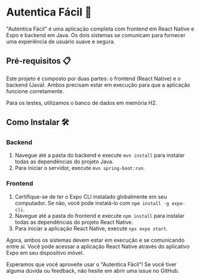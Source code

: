 # Autentica Fácil 🔐

"Autentica Fácil" é uma aplicação completa com frontend em React Native e Expo e backend em Java. Os dois sistemas se comunicam para fornecer uma experiência de usuário suave e segura.

## Pré-requisitos 📋

Este projeto é composto por duas partes: o frontend (React Native) e o backend (Java). Ambos precisam estar em execução para que a aplicação funcione corretamente.

Para os testes, utilizamos o banco de dados em memória H2.

## Como Instalar 🛠️

### Backend

1. Navegue até a pasta do backend e execute `mvn install` para instalar todas as dependências do projeto Java.
2. Para iniciar o servidor, execute `mvn spring-boot:run`.

### Frontend

1. Certifique-se de ter o Expo CLI instalado globalmente em seu computador. Se não, você pode instalá-lo com `npm install -g expo-cli`.
2. Navegue até a pasta do frontend e execute `npm install` para instalar todas as dependências do projeto React Native.
3. Para iniciar a aplicação React Native, execute `npx expo start`.

Agora, ambos os sistemas devem estar em execução e se comunicando entre si. Você pode acessar a aplicação React Native através do aplicativo Expo em seu dispositivo móvel.

Esperamos que você aproveite usar o "Autentica Fácil"! Se você tiver alguma dúvida ou feedback, não hesite em abrir uma issue no GitHub.
